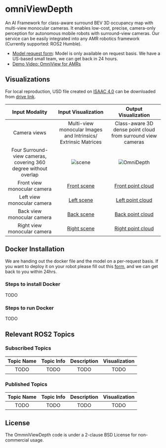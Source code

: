 
# omniViewDepth
An AI Framework for class-aware surround BEV 3D occupancy map with multi-view monocular cameras. It enables low-cost, precise, camera-only perception for autonomous mobile robots with surround-view cameras.
Our service can be easily integrated into any AMR robotics framework (Currently supported: ROS2 Humble). 

* [Model request form](https://forms.gle/2JLW8mkCmrBkLmZw8): Model is only available on request basis. We have a US-based small team, we can get back in 24 hours.
* [Demo Video: OmniView for AMRs](https://www.youtube.com/watch?v=T_HIsUSDyoQ&ab_channel=SynapseMobility)

## Visualizations
For local reproduction, USD file created on [ISAAC 4.0](https://developer.nvidia.com/blog/supercharge-robotics-workflows-with-ai-and-simulation-using-nvidia-isaac-sim-4-0-and-nvidia-isaac-lab/) can be downloaded from [drive link](https://drive.google.com/file/d/1CKsHDYRw4J_wQ6_jgNjwoaswgUvqomCb/view?usp=drive_link).

| Input Modality |            Input Visualization        |            Output Visualization           |
|:--------------------------------------:|:--------------------------------------:|:--------------------------------------:|
|Camera views| Multi-view monocular Images and Intrinsics/ Extrinsic Matrices | Class-aware 3D dense point cloud from surround view cameras |
| Four Surround-view cameras, covering 360 degree without overlap| ![scene](https://github.com/synapsemobility/omnidepth_ros2/blob/main/visualizations/scene.gif)| ![OmniDepth](https://github.com/synapsemobility/omnidepth_ros2/blob/main/visualizations/omniDepth.gif)|
| Front view monocular camera | [Front scene]()| [Front point cloud]()|
| Left view monocular camera | [Left scene]()| [Left point cloud]()|
| Back view monocular camera | [Back scene]()| [Back point cloud]()|
| Right view monocular camera | [Right scene]()| [Right point cloud]()|

## Docker Installation
We are handing out the docker file and the model on a per-request basis. If you want to deploy it on your robot please fill out this [form](https://forms.gle/2JLW8mkCmrBkLmZw8), and we can get back to you within 24hrs.

### Steps to install Docker
TODO
### Steps to run Docker
TODO
## Relevant ROS2 Topics

### Subscribed Topics
|            Topic Name           |            Topic Info           |     Description  | Visualization | 
|:--------------------------------------:|:--------------------------------------:| :--------------------------------------:| :--------------------------------------:|
| TODO | TODO |TODO | TODO | 

### Published Topics
|            Topic Name           |            Topic Info           |     Description  | Visualization | 
|:--------------------------------------:|:--------------------------------------:| :--------------------------------------:| :--------------------------------------:|
| TODO | TODO |TODO | TODO | 

## License
The OmmniViewDepth code is under a 2-clause BSD License for non-commercial usage.
